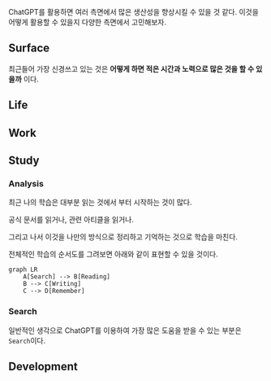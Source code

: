 ChatGPT를 활용하면 여러 측면에서 많은 생산성을 향상시킬 수 있을 것 같다. 이것을 어떻게 활용할 수 있을지 다양한 측면에서 고민해보자.

## Surface
최근들어 가장 신경쓰고 있는 것은 **어떻게 하면 적은 시간과 노력으로 많은 것을 할 수 있을까** 이다. 

## Life

## Work

## Study

### Analysis
최근 나의 학습은 대부분 읽는 것에서 부터 시작하는 것이 많다. 

공식 문서를 읽거나, 관련 아티클을 읽거나.

그리고 나서 이것을 나만의 방식으로 정리하고 기억하는 것으로 학습을 마친다. 

전체적인 학습의 순서도를 그려보면 아래와 같이 표현할 수 있을 것이다.

```mermaid
graph LR
    A[Search] --> B[Reading]
    B --> C[Writing]
    C --> D[Remember]

```

### Search
일반적인 생각으로 ChatGPT를 이용하여 가장 많은 도움을 받을 수 있는 부분은 `Search`이다. 








## Development



